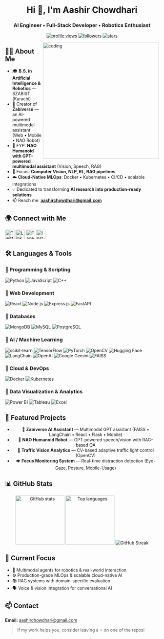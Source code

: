 <div align="center">

# Hi 👋, I'm **Aashir Chowdhari**

### AI Engineer • Full-Stack Developer • Robotics Enthusiast

<a href="https://komarev.com/ghpvc/?username=aashirchowdhari"><img src="https://komarev.com/ghpvc/?username=aashirchowdhari&label=Profile%20views&color=0e75b6&style=flat" alt="profile views"/></a> 
<a href="https://github.com/aashirchowdhari?tab=followers"><img src="https://img.shields.io/github/followers/aashirchowdhari?style=social" alt="followers"/></a> 
<a href="https://github.com/aashirchowdhari"><img src="https://img.shields.io/github/stars/aashirchowdhari?style=social" alt="stars"/></a>

</div>

<img align="right" alt="coding" width="380" src="https://media.giphy.com/media/qgQUggAC3Pfv687qPC/giphy.gif"/>

## 👨‍💻 About Me
* 🎓 **B.S. in Artificial Intelligence & Robotics** — SZABIST (Karachi)  
* 🚀 Creator of **Zabiverse** — an AI-powered multimodal assistant (Web • Mobile • NAO Robot)  
* 🤖 FYP: **NAO Humanoid with GPT-powered multimodal assistant** (Vision, Speech, RAG)  
* 🧠 Focus: **Computer Vision, NLP, RL, RAG pipelines**  
* ☁️ **Cloud-Native MLOps**: Docker • Kubernetes • CI/CD • scalable integrations  
* 💡 Dedicated to transforming **AI research into production-ready solutions**  
* 📫 Reach me: **[aashirchowdhari@gmail.com](mailto:aashirchowdhari@gmail.com)**  

## 🌍 Connect with Me
<p>
  <a href="https://twitter.com/chowdhariaashir" target="_blank"><img src="https://raw.githubusercontent.com/rahuldkjain/github-profile-readme-generator/master/src/images/icons/Social/twitter.svg" alt="Twitter" height="30"/></a>
  <a href="https://linkedin.com/in/aashirchowdhari" target="_blank"><img src="https://raw.githubusercontent.com/rahuldkjain/github-profile-readme-generator/master/src/images/icons/Social/linked-in-alt.svg" alt="LinkedIn" height="30"/></a>
  <a href="https://fb.com/aashirchowdhari" target="_blank"><img src="https://raw.githubusercontent.com/rahuldkjain/github-profile-readme-generator/master/src/images/icons/Social/facebook.svg" alt="Facebook" height="30"/></a>
  <a href="https://instagram.com/aashir001" target="_blank"><img src="https://raw.githubusercontent.com/rahuldkjain/github-profile-readme-generator/master/src/images/icons/Social/instagram.svg" alt="Instagram" height="30"/></a>
</p>

## 🛠️ Languages & Tools

### 🔹 Programming & Scripting
<p>
  <img src="https://img.shields.io/badge/Python-3776AB?logo=python&logoColor=white" alt="Python"/>
  <img src="https://img.shields.io/badge/JavaScript-F7DF1E?logo=javascript&logoColor=black" alt="JavaScript"/>
  <img src="https://img.shields.io/badge/C++-00599C?logo=c%2B%2B&logoColor=white" alt="C++"/>
</p>

### 🔹 Web Development
<p>
  <img src="https://img.shields.io/badge/React-20232a?logo=react&logoColor=61DAFB" alt="React"/>
  <img src="https://img.shields.io/badge/Node.js-339933?logo=node.js&logoColor=white" alt="Node.js"/>
  <img src="https://img.shields.io/badge/Express-000000?logo=express&logoColor=white" alt="Express.js"/>
  <img src="https://img.shields.io/badge/FastAPI-009688?logo=fastapi&logoColor=white" alt="FastAPI"/>
</p>

### 🔹 Databases
<p>
  <img src="https://img.shields.io/badge/MongoDB-47A248?logo=mongodb&logoColor=white" alt="MongoDB"/>
  <img src="https://img.shields.io/badge/MySQL-4479A1?logo=mysql&logoColor=white" alt="MySQL"/>
  <img src="https://img.shields.io/badge/PostgreSQL-336791?logo=postgresql&logoColor=white" alt="PostgreSQL"/>
</p>

### 🔹 AI / Machine Learning
<p>
  <img src="https://img.shields.io/badge/scikit--learn-F7931E?logo=scikitlearn&logoColor=white" alt="scikit-learn"/>
  <img src="https://img.shields.io/badge/TensorFlow-FF6F00?logo=tensorflow&logoColor=white" alt="TensorFlow"/>
  <img src="https://img.shields.io/badge/PyTorch-EE4C2C?logo=pytorch&logoColor=white" alt="PyTorch"/>
  <img src="https://img.shields.io/badge/OpenCV-5C3EE8?logo=opencv&logoColor=white" alt="OpenCV"/>
  <img src="https://img.shields.io/badge/Hugging%20Face-FFCC4D?logo=huggingface&logoColor=black" alt="Hugging Face"/>
  <img src="https://img.shields.io/badge/LangChain-1C3C3C?logo=langchain&logoColor=white" alt="LangChain"/>
  <img src="https://img.shields.io/badge/OpenAI-412991?logo=openai&logoColor=white" alt="OpenAI"/>
  <img src="https://img.shields.io/badge/Gemini-4285F4?logo=google&logoColor=white" alt="Google Gemini"/>
  <img src="https://img.shields.io/badge/FAISS-20232A?logo=facebook&logoColor=white" alt="FAISS"/>
</p>

### 🔹 Cloud & DevOps
<p>
  <img src="https://img.shields.io/badge/Docker-2496ED?logo=docker&logoColor=white" alt="Docker"/>
  <img src="https://img.shields.io/badge/Kubernetes-326CE5?logo=kubernetes&logoColor=white" alt="Kubernetes"/>
</p>

### 🔹 Data Visualization & Analytics
<p>
  <img src="https://img.shields.io/badge/Power%20BI-F2C811?logo=powerbi&logoColor=black" alt="Power BI"/>
  <img src="https://img.shields.io/badge/Tableau-E97627?logo=tableau&logoColor=white" alt="Tableau"/>
  <img src="https://img.shields.io/badge/Excel-217346?logo=microsoft-excel&logoColor=white" alt="Excel"/>
</p>

## 📌 Featured Projects
<div align="center">

* 🤖 **Zabiverse AI Assistant** — Multimodal GPT assistant (FAISS • LangChain • React • Flask • Mobile)  
* 🦾 **NAO Humanoid Robot** — GPT-powered speech/vision with RAG-based QA  
* 🚦 **Traffic Vision Analytics** — CV-based adaptive traffic light control (OpenCV)  
* 👁️ **Focus Monitoring System** — Real-time distraction detection (Eye-Gaze, Posture, Mobile-Usage)  

</div>

## 📊 GitHub Stats
<div align="center">

<img height="160" src="https://github-readme-stats.vercel.app/api?username=aashirchowdhari&show_icons=true&theme=tokyonight&include_all_commits=true&count_private=true&hide_border=true" alt="GitHub stats"/>  
<img height="160" src="https://github-readme-stats.vercel.app/api/top-langs/?username=aashirchowdhari&layout=compact&theme=tokyonight&hide_border=true&langs_count=8" alt="Top languages"/>  
<img src="https://github-readme-streak-stats.herokuapp.com?user=aashirchowdhari&theme=tokyonight&hide_border=true" alt="GitHub Streak"/>  

</div>

## 🧪 Current Focus
* 🤖 Multimodal agents for robotics & real-world interaction  
* ⚙️ Production-grade MLOps & scalable cloud-native AI  
* 📚 RAG systems with domain-specific evaluation  
* 🗣️ Voice & vision integration for conversational AI  

## 📫 Contact
**Email:** [aashirchowdhari@gmail.com](mailto:aashirchowdhari@gmail.com)  

> If my work helps you, consider leaving a ⭐ on one of the repos!

